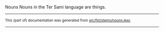 Nouns
Nouns in the Ter Sami language are things.

* * *

<small>This (part of) documentation was generated from [src/fst/stems/nouns.lexc](https://github.com/giellalt/lang-sjt/blob/main/src/fst/stems/nouns.lexc)</small>

---

